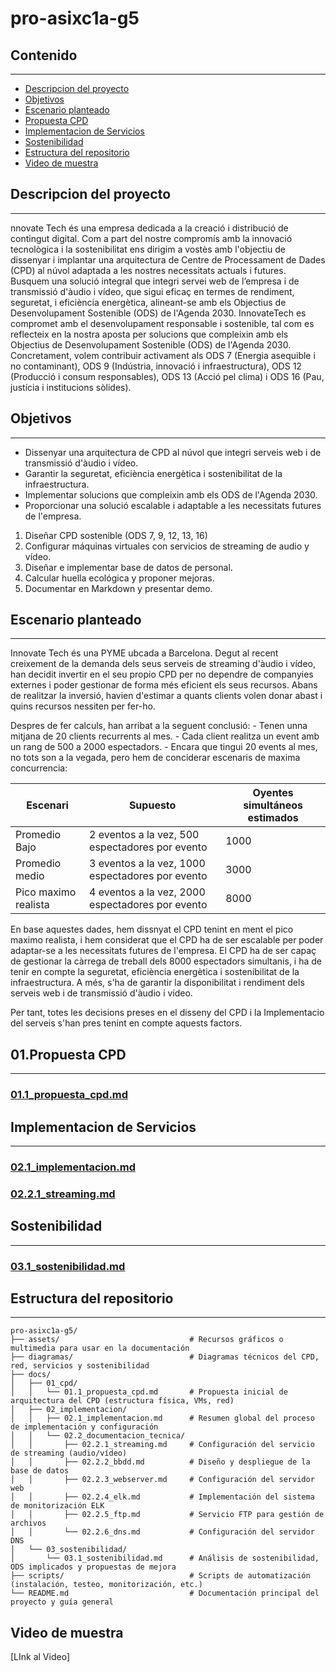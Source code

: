 # pro-asixc1a-g5

## Contenido

---

* [Descripcion del proyecto](#descripcion-del-proyecto)
* [Objetivos](#objetivos)
* [Escenario planteado](#escenario-planteado)
* [Propuesta CPD](#propuesta-cpd)
* [Implementacion de Servicios](#implementacion-de-servicios)
* [Sostenibilidad](#sostenibilidad)
* [Estructura del repositorio](#estructura-del-repositorio)
* [Video de muestra](#video-de-muestra)

## Descripcion del proyecto

---

nnovate Tech és una empresa dedicada a la creació i distribució de contingut digital.
Com a part del nostre compromís amb la innovació tecnològica i la sostenibilitat ens dirigim a vostès amb l'objectiu de dissenyar i implantar una arquitectura de Centre de Processament de Dades (CPD) al núvol adaptada a les nostres necessitats actuals i futures. Busquem una solució integral que integri servei web de l’empresa i de transmissió d'àudio i vídeo, que sigui eficaç en termes de rendiment, seguretat, i eficiència energètica, alineant-se amb els Objectius de Desenvolupament Sostenible (ODS) de l'Agenda 2030. InnovateTech es compromet amb el desenvolupament responsable i sostenible, tal com es reflecteix en la nostra aposta per solucions que compleixin amb els Objectius de Desenvolupament Sostenible (ODS) de l'Agenda 2030. Concretament, volem contribuir activament als ODS 7 (Energia asequible i no contaminant), ODS 9 (Indústria, innovació i infraestructura), ODS 12 (Producció i consum responsables), ODS 13 (Acció pel clima) i ODS 16 (Pau, justícia i institucions sòlides).

## Objetivos

---

- Dissenyar una arquitectura de CPD al núvol que integri serveis web i de transmissió
d'àudio i vídeo.
- Garantir la seguretat, eficiència energètica i sostenibilitat de la infraestructura.
- Implementar solucions que compleixin amb els ODS de l'Agenda 2030.
- Proporcionar una solució escalable i adaptable a les necessitats futures de l'empresa.
1. Diseñar CPD sostenible (ODS 7, 9, 12, 13, 16)
2. Configurar máquinas virtuales con servicios de streaming de audio y vídeo.
3. Diseñar e implementar base de datos de personal.
4. Calcular huella ecológica y proponer mejoras.
5. Documentar en Markdown y presentar demo.

## Escenario planteado

---

Innovate Tech és una PYME ubcada a Barcelona. Degut al recent creixement de la demanda dels seus serveis de streaming d'àudio i vídeo, han decidit invertir en el seu propio CPD per no dependre de companyies externes i poder gestionar de forma més eficient els seus recursos. Abans de realitzar la inversió, havien d'estimar a quants clients volen donar abast i quins recursos nessiten per fer-ho.

Despres de fer calculs, han arribat a la seguent conclusió:
        - Tenen unna mitjana de 20 clients recurrents al mes.
        - Cada client realitza un event amb un rang de 500 a 2000 espectadors.
        - Encara que tingui 20 events al mes, no tots son a la vegada, pero hem de conciderar escenaris de maxima concurrencia:

| Escenari             | Supuesto                                         | Oyentes simultáneos estimados |
|----------------------|--------------------------------------------------|-------------------------------|
| Promedio Bajo        | 2 eventos a la vez, 500 espectadores por evento  | 1000                          |
| Promedio medio       | 3 eventos a la vez, 1000 espectadores por evento | 3000                          |
| Pico maximo realista | 4 eventos a la vez, 2000 espectadores por evento | 8000                          |

En base aquestes dades, hem dissnyat el CPD tenint en ment el pico maximo realista, i hem considerat que el CPD ha de ser escalable per poder adaptar-se a les necessitats futures de l'empresa. El CPD ha de ser capaç de gestionar la càrrega de treball dels 8000 espectadors simultanis, i ha de tenir en compte la seguretat, eficiència energètica i sostenibilitat de la infraestructura. A més, s'ha de garantir la disponibilitat i rendiment dels serveis web i de transmissió d'àudio i vídeo.

Per tant, totes les decisions preses en el disseny del CPD i la Implementacio del serveis s'han pres tenint en compte aquests factors.


## 01.Propuesta CPD

---

### [01.1_propuesta_cpd.md](docs/01_cpd/01.1_propuesta_cpd.md)

## Implementacion de Servicios

---

### [02.1_implementacion.md](docs/02_implementacion/02.1_implementacion.md)
### [02.2.1_streaming.md](docs/02_implementacion/02.2_documentacion_tecnica/02.2.1_streaming.md)

## Sostenibilidad

---

### [03.1_sostenibilidad.md](docs/03_sostenibilidad/03.1_sostenibilidad.md)

## Estructura del repositorio

---

```plaintext
pro-asixc1a-g5/
├── assets/                             # Recursos gráficos o multimedia para usar en la documentación
├── diagramas/                          # Diagramas técnicos del CPD, red, servicios y sostenibilidad
├── docs/
│   ├── 01_cpd/
│   │   └── 01.1_propuesta_cpd.md       # Propuesta inicial de arquitectura del CPD (estructura física, VMs, red)
│   ├── 02_implementacion/
│   │   ├── 02.1_implementacion.md      # Resumen global del proceso de implementación y configuración
│   │   └── 02.2_documentacion_tecnica/
│   │       ├── 02.2.1_streaming.md     # Configuración del servicio de streaming (audio/vídeo)
│   │       ├── 02.2.2_bbdd.md          # Diseño y despliegue de la base de datos
│   │       ├── 02.2.3_webserver.md     # Configuración del servidor web
│   │       ├── 02.2.4_elk.md           # Implementación del sistema de monitorización ELK
│   │       ├── 02.2.5_ftp.md           # Servicio FTP para gestión de archivos
│   │       └── 02.2.6_dns.md           # Configuración del servidor DNS
│   └── 03_sostenibilidad/
│       └── 03.1_sostenibilidad.md      # Análisis de sostenibilidad, ODS implicados y propuestas de mejora
├── scripts/                            # Scripts de automatización (instalación, testeo, monitorización, etc.)
└── README.md                           # Documentación principal del proyecto y guía general
```

## Video de muestra

[LInk al Video]
